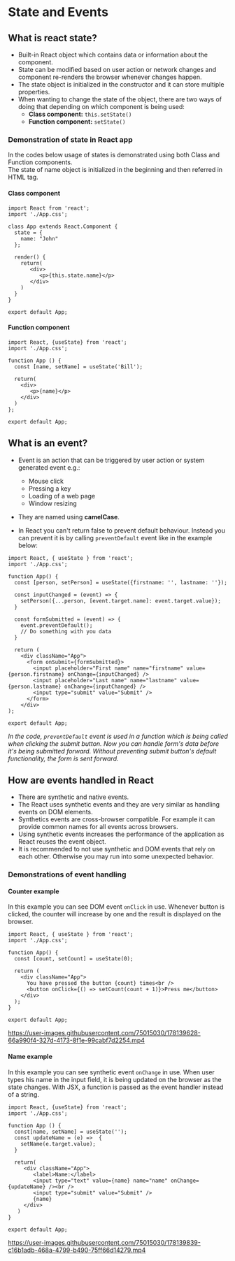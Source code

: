 # State and Events

## What is react state?

- Built-in React object which contains data or information about the component.
- State can be modified based on user action or network changes and component re-renders the browser whenever changes happen.
- The state object is initialized in the constructor and it can store multiple properties.
- When wanting to change the state of the object, there are two ways of doing that depending on which component is being used:  
  - **Class component:** `this.setState()`  
  - **Function component:** `setState()`  

### Demonstration of state in React app

In the codes below usage of states is demonstrated using both Class and Function components.  
The state of name object is initialized in the beginning and then referred in HTML tag.

#### Class component


```
import React from 'react';   
import './App.css';
  
class App extends React.Component {  
  state = {  
    name: "John"  
  };
    
  render() {
    return(            
       <div>  
          <p>{this.state.name}</p>  
       </div>  
    )  
  }  
}  
  
export default App;
```

#### Function component


```
import React, {useState} from 'react'; 
import './App.css'; 
  
function App () {
  const [name, setName] = useState('Bill');  
    
  return(          
    <div> 
       <p>{name}</p> 
    </div>  
  )  
}; 
  
export default App;
```


## What is an event?

- Event is an action that can be triggered by user action or system generated event e.g.:
  - Mouse click
  - Pressing a key
  - Loading of a web page
  - Window resizing

- They are named using **camelCase**.
- In React you can't return false to prevent default behaviour. Instead you can prevent it is by calling `preventDefault` event like in the example below:


```
import React, { useState } from 'react';
import './App.css';

function App() {
  const [person, setPerson] = useState({firstname: '', lastname: ''});

  const inputChanged = (event) => {
    setPerson({...person, [event.target.name]: event.target.value});
  }

  const formSubmitted = (event) => {
    event.preventDefault();
    // Do something with you data
  }

  return (
    <div className="App">
      <form onSubmit={formSubmitted}>
        <input placeholder="First name" name="firstname" value={person.firstname} onChange={inputChanged} />
        <input placeholder="Last name" name="lastname" value={person.lastname} onChange={inputChanged} />
        <input type="submit" value="Submit" />
      </form>
    </div>
);

export default App;
```

*In the code, `preventDefault` event is used in a function which is being called when clicking the submit button. Now you can handle form's data before it's being submitted forward. Without preventing submit button's default functionality, the form is sent forward.* 


## How are events handled in React

- There are synthetic and native events.
- The React uses synthetic events and they are very similar as handling events on DOM elements.
- Synthetics events are cross-browser compatible. For example it can provide common names for all events across browsers. 
- Using synthetic events increases the performance of the application as React reuses the event object.
- It is recommended to not use synthetic and DOM events that rely on each other. Otherwise you may run into some unexpected behavior. 

### Demonstrations of event handling

#### Counter example

In this example you can see DOM event `onClick` in use. Whenever button is clicked, the counter will increase by one and the result is displayed on the browser.

```
import React, { useState } from 'react';
import './App.css';

function App() {
  const [count, setCount] = useState(0);

  return (
    <div className="App">
      You have pressed the button {count} times<br />
      <button onClick={() => setCount(count + 1)}>Press me</button>
    </div>
  );
}

export default App;
```


https://user-images.githubusercontent.com/75015030/178139628-66a990f4-327d-4173-8f1e-99cabf7d2254.mp4


#### Name example

In this example you can see synthetic event `onChange` in use. When user types his name in the input field, it is being updated on the browser as the state changes. With JSX, a function is passed as the event handler instead of a string.

```
import React, {useState} from 'react';
import './App.css';
  
function App () { 
  const[name, setName] = useState('');
  const updateName = (e) =>  { 
    setName(e.target.value); 
  } 
  
  return( 
     <div className="App">           
        <label>Name:</label>
        <input type="text" value={name} name="name" onChange={updateName} /><br />
        <input type="submit" value="Submit" />
        {name}
     </div>
   ) 
} 
  
export default App;
```


https://user-images.githubusercontent.com/75015030/178139839-c16b1adb-468a-4799-b490-75ff66d14279.mp4

